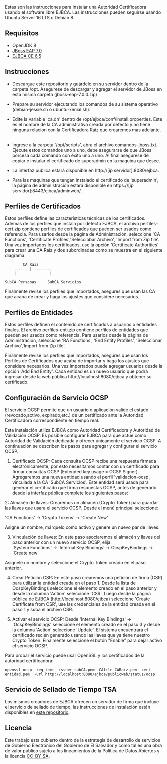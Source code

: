 Estas son las instrucciones para instalar una Autoridad Certificadora usando el software libre EJBCA. Las instrucciones pueden seguirse usando Ubuntu Server 16 LTS o Debian 8. 

## Requisitos

* OpenJDK 8
* [JBoss EAP 7.0](https://developers.redhat.com/download-manager/file/jboss-eap-7.0.0.zip) 
* [EJBCA CE 6.5](https://sourceforge.net/projects/ejbca/files/ejbca6/ejbca_6_5_0/ejbca_ce_6_5.0.5.zip)


## Instrucciones

- Descargue este repositorio y guárdelo en su servidor dentro de la carpeta /opt. Asegurese de descargar y agregar el servidor de JBoss en esta misma carpeta (jboss-eap-7.0.0.zip)
 
- Prepare su servidor ejecutando los comandos de su sistema operativo (debian-jessie.sh o ubuntu-xenial.sh).  

- Edite la variable 'ca.dn' dentro de /opt/ejbca/conf/install.properties. Este es el nombre de la CA administrativa creada por defecto y no tiene ninguna relacion con la Certificadora Raíz que crearemos mas adelante.  

- Ingrese a la carpeta '/opt/scripts', abra el archivo comandos-jboss.txt. Ejecute estos comandos uno a uno, debe asegurarse de que JBoss porcesa cada comando con éxito uno a uno. Al final asegurese de copiar e instalar el certificado de superadmin en la maquina que desee. 

- La interfaz publica estará disponible en http://[ip servidor]:8080/ejbca. 

- Para las maquinas que tengan instalado el certificado de 'superadmin', la página de administración estará disponible en https://[ip servidor]:8443/ejbca/adminweb/. 

## Perfiles de Certificados

Estos perfiles define las características técnicas de los certificados. Ademas de los perfiles que instala por defecto EJBCA, el archivo perfiles-cert.zip contiene perfiles de certificados que pueden ser usados como referencia.  Para usarlos desde la página de Administración, seleccione 'CA Functions', 'Certificate Profiles','Selecciobar Archivo', 'Import from Zip file'. Una vez importados los certificados, use la opción 'Certificate Authorities' para crear una CA Raíz y dos subordinadas como se muestra en el siguiente diagrama.

 ```
         CA Raíz
     ------ | --------
     |               |

SubCA Personas     SubCA Servicios
```

Finalmente revise los perfiles que importados, asegures que usan las CA que acaba de crear y haga los ajustes que considere necesarios.
 

## Perfiles de Entidades

Estos perfiles definen el contenido de certificados a usuarios o entidades finales. El archivo perfiles-enti.zip contiene perfiles de entidades que pueden ser usados como referencia.  Para usarlos desde la página de Administración, seleccione 'RA Functions', 'End Entity Profiles', 'Seleccionar Archivo','Import from Zip file'. 

Finalmente revise los perfiles que importados, asegures que usan los Perfiles de Certificados que acaba de importar y haga los ajustes que considere necesarios. Una vez importados puede agregar usuarios desde la opción 'Add End Entity'. Cada entidad es un nuevo usuario que podrá ingresar desde la web pública http://localhost:8080/ejbca y obtener su certificado. 

## Configuración de Servicio OCSP

El servicio OCSP permite que un usuario o aplicación valide el estado (revocado,activo, expirado,etc.) de un certificado ante la Autoridad Certificadora correspondiente en tiempo real. 

Esta instalación utiliza EJBCA como Autoridad Certificadora y Autoridad de Validación OCSP. Es posible configurar EJBCA para que actúe como Autoridad de Validación dedicada y ofrecer únicamente el servicio OCSP. A continuación se describen los pasos para agregar y configurar el servicio OCSP.

1. Certificado OCSP: Cada consulta OCSP recibe una respuesta firmada electrónicamente, por esto necesitamos contar con un certificado para firmar consultas OCSP (Extended key usage = OCSP Signer). Agregaremos una nueva entidad usando el perfil 'validacion-ocsp', vinculada a la CA 'SubCA Servicios'. Este entidad será usada para generar el certificado que firma respuestas OCSP, antes de generarlo desde la interfaz pública complete los siguientes pasos: 

2: Almacén de llaves: Crearemos un almacén (Crypto Token) para guardar las llaves que usara el servicio OCSP. Desde el menú principal seleccione:

'CA Functions' -> 'Crypto Tokens' -> 'Create New' 

Asigne un nombre, márquelo como activo y genere un nuevo par de llaves.

3. Vinculación de llaves: En este paso asociaremos el almacén y llaves del paso anterior con un nuevo servicio OCSP, elija:  
'System Functions' -> 'Internal Key Bindings' -> OcspKeyBindings -> 'Create new'

Asígnele un nombre y seleccione el Crypto Token creado en el paso anterior. 

4. Crear Petición CSR: En este paso crearemos una petición de firma (CSR) para utilizar la entidad creada en el paso 1. Desde la lista de OcspKeyBindings seleccione el elemento creado en el paso anterior y desde la columna 'Action' seleccione 'CSR'. Luego desde la página pública de EJBCA (http://localhost:8080/ejbca) seleccione 'Create Certificate from CSR', use las credenciales de la entidad creada en el paso 1 y suba el archivo CSR.

5. Activar el servicio OCSP: Desde 'Internal Key Bindings' -> 'OcspKeyBindings'  seleccione el elemento creado en el paso 3 y desde la columna 'Action' seleccione 'Update'. El sistema encuentrará el certificado recién generado usando las llaves que ya tiene nuestro Crypto Token. Finalmente seleccione el botón "Enable" para dejar activo el servicio OCSP.

Para probar el servicio puede usar OpenSSL y los certificados de la autoridad certificadora:

```
openssl ocsp -req_text -issuer subCA.pem -CAfile CARaiz.pem -cert entidad.pem  -url http://localhost:8080/ejbca/publicweb/status/ocsp  
```

## Servicio de Sellado de Tiempo TSA

Los mismos creadores de EJBCA ofrecen un servidor de firma que incluye el servicio de sellado de tiempo, las instrucciones de instalación están disponibles en [este repositorio](https://github.com/egobsv/ServidorDeFirma). 


## Licencia

Este trabajo esta cubierto dentro de la estrategia de desarrollo de servicios de Gobierno Electrónico del Gobierno de El Salvador y como tal es una obra de valor público sujeto a los lineamientos de la Política de Datos Abiertos y la licencia [CC-BY-SA](https://creativecommons.org/licenses/by-sa/3.0/deed.es).  
